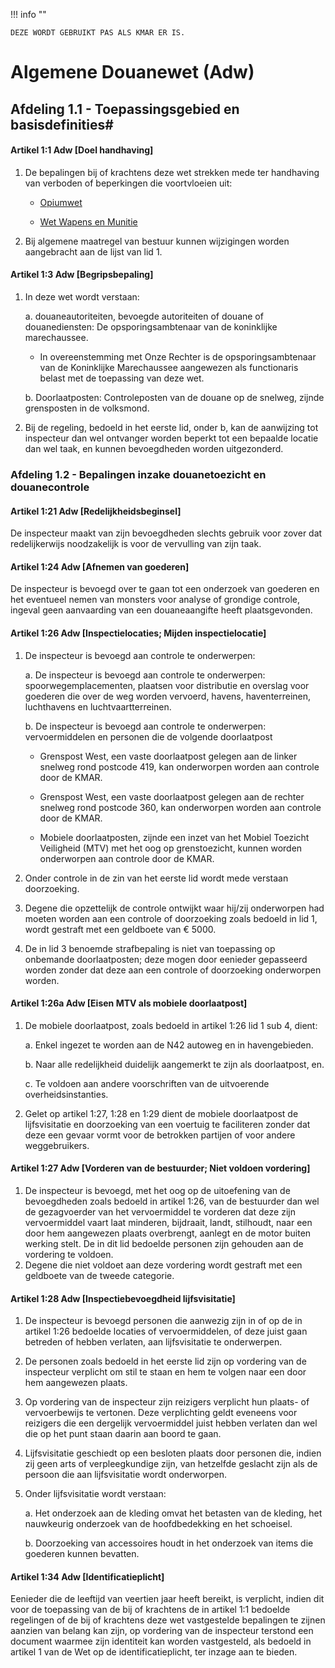 !!! info ""

    DEZE WORDT GEBRUIKT PAS ALS KMAR ER IS.

# Algemene Douanewet (Adw)

## Afdeling 1.1 - Toepassingsgebied en basisdefinities#

#### Artikel 1:1 Adw [Doel handhaving]
1. De bepalingen bij of krachtens deze wet strekken mede ter handhaving van verboden of beperkingen die voortvloeien uit:
    
    
    - <a href="https://isaestraat.nl/OW/">Opiumwet</a>

    - <a href="https://isaestraat.nl/WWM/">Wet Wapens en Munitie</a>

2. Bij algemene maatregel van bestuur kunnen wijzigingen worden aangebracht aan de lijst van lid 1.


#### Artikel 1:3 Adw [Begripsbepaling]
1. In deze wet wordt verstaan:
    
    a. douaneautoriteiten, bevoegde autoriteiten of douane of douanediensten: 
    De opsporingsambtenaar van de koninklijke marechaussee.

    - In overeenstemming met Onze Rechter is de opsporingsambtenaar van de Koninklijke Marechaussee aangewezen als functionaris belast met de toepassing van deze wet.

    b. Doorlaatposten: Controleposten van de douane op de snelweg, zijnde grensposten in de volksmond.

2. Bij de regeling, bedoeld in het eerste lid, onder b, kan de aanwijzing tot inspecteur dan wel ontvanger worden beperkt tot een bepaalde locatie dan wel taak, en kunnen bevoegdheden worden uitgezonderd.

### Afdeling 1.2 - Bepalingen inzake douanetoezicht en douanecontrole

#### Artikel 1:21 Adw [Redelijkheidsbeginsel]
De inspecteur maakt van zijn bevoegdheden slechts gebruik voor zover dat redelijkerwijs noodzakelijk is voor de vervulling van zijn taak.

#### Artikel 1:24 Adw [Afnemen van goederen]
De inspecteur is bevoegd over te gaan tot een onderzoek van goederen en het eventueel nemen van monsters voor analyse of grondige controle, ingeval geen aanvaarding van een douaneaangifte heeft plaatsgevonden.

#### Artikel 1:26 Adw [Inspectielocaties; Mijden inspectielocatie]
1. De inspecteur is bevoegd aan controle te onderwerpen:

    a. De inspecteur is bevoegd aan controle te onderwerpen: spoorwegemplacementen, plaatsen voor distributie en overslag voor goederen die over de weg worden vervoerd, havens, haventerreinen, luchthavens en luchtvaartterreinen.

    b. De inspecteur is bevoegd aan controle te onderwerpen: vervoermiddelen en personen die de volgende doorlaatpost
        
    - Grenspost West, een vaste doorlaatpost gelegen aan de linker snelweg rond postcode 419, kan onderworpen worden aan controle door de KMAR.

    - Grenspost West, een vaste doorlaatpost gelegen aan de rechter snelweg rond postcode 360, kan onderworpen worden aan controle door de KMAR.

    - Mobiele doorlaatposten, zijnde een inzet van het Mobiel Toezicht Veiligheid (MTV) met het oog op grenstoezicht, kunnen worden onderworpen aan controle door de KMAR.

2. Onder controle in de zin van het eerste lid wordt mede verstaan doorzoeking.

3. Degene die opzettelijk de controle ontwijkt waar hij/zij onderworpen had moeten worden aan een controle of doorzoeking zoals bedoeld in lid 1, wordt gestraft met een geldboete van € 5000.

4. De in lid 3 benoemde strafbepaling is niet van toepassing op onbemande doorlaatposten; deze mogen door eenieder gepasseerd worden zonder dat deze aan een controle of doorzoeking onderworpen worden.


#### Artikel 1:26a Adw [Eisen MTV als mobiele doorlaatpost]
1. De mobiele doorlaatpost, zoals bedoeld in artikel 1:26 lid 1 sub 4, dient:

    a. Enkel ingezet te worden aan de N42 autoweg en in havengebieden.

    b. Naar alle redelijkheid duidelijk aangemerkt te zijn als doorlaatpost, en.

    c. Te voldoen aan andere voorschriften van de uitvoerende overheidsinstanties.

2. Gelet op artikel 1:27, 1:28 en 1:29 dient de mobiele doorlaatpost de lijfsvisitatie en doorzoeking van een voertuig te faciliteren zonder dat deze een gevaar vormt voor de betrokken partijen of voor andere weggebruikers.

#### Artikel 1:27 Adw [Vorderen van de bestuurder; Niet voldoen vordering]
1. De inspecteur is bevoegd, met het oog op de uitoefening van de bevoegdheden zoals bedoeld in artikel 1:26, van de bestuurder dan wel de gezagvoerder van het vervoermiddel te vorderen dat deze zijn vervoermiddel vaart laat minderen, bijdraait, landt, stilhoudt, naar een door hem aangewezen plaats overbrengt, aanlegt en de motor buiten werking stelt. De in dit lid bedoelde personen zijn gehouden aan de vordering te voldoen.
2. Degene die niet voldoet aan deze vordering wordt gestraft met een geldboete van de tweede categorie.

#### Artikel 1:28 Adw [Inspectiebevoegdheid lijfsvisitatie]
1. De inspecteur is bevoegd personen die aanwezig zijn in of op de in artikel 1:26 bedoelde locaties of vervoermiddelen, of deze juist gaan betreden of hebben verlaten, aan lijfsvisitatie te onderwerpen.
2. De personen zoals bedoeld in het eerste lid zijn op vordering van de inspecteur verplicht om stil te staan en hem te volgen naar een door hem aangewezen plaats.
3. Op vordering van de inspecteur zijn reizigers verplicht hun plaats- of vervoerbewijs te vertonen. Deze verplichting geldt eveneens voor reizigers die een dergelijk vervoermiddel juist hebben verlaten dan wel die op het punt staan daarin aan boord te gaan.
4. Lijfsvisitatie geschiedt op een besloten plaats door personen die, indien zij geen arts of verpleegkundige zijn, van hetzelfde geslacht zijn als de persoon die aan lijfsvisitatie wordt onderworpen.
5. Onder lijfsvisitatie wordt verstaan:

    a. Het onderzoek aan de kleding omvat het betasten van de kleding, het nauwkeurig onderzoek van de hoofdbedekking en het schoeisel.

    b. Doorzoeking van accessoires houdt in het onderzoek van items die goederen kunnen bevatten.

#### Artikel 1:34 Adw [Identificatieplicht]
Eenieder die de leeftijd van veertien jaar heeft bereikt, is verplicht, indien dit voor de toepassing van de bij of krachtens de in artikel 1:1 bedoelde regelingen of de bij of krachtens deze wet vastgestelde bepalingen te zijnen aanzien van belang kan zijn, op vordering van de inspecteur terstond een document waarmee zijn identiteit kan worden vastgesteld, als bedoeld in artikel 1 van de Wet op de identificatieplicht, ter inzage aan te bieden.


